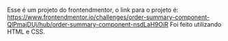 Esse é um projeto do frontendmentor, o link para o projeto é: https://www.frontendmentor.io/challenges/order-summary-component-QlPmajDUj/hub/order-summary-component-nsdLaH9OiR Foi feito utilizando HTML e CSS.
